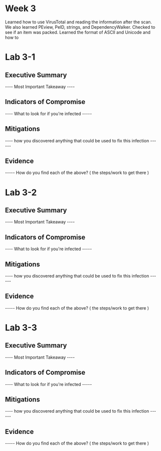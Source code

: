 
# Week 3  

Learned how to use VirusTotal and reading the information after the scan. We also learned PEview, PeID, strings, and DependencyWalker. Checked to see if an item was packed. Learned the format of ASCII and Unicode and how to 

# Lab 3-1

## Executive Summary 
 ---- Most Important Takeaway ----


## Indicators of Compromise

---- What to look for if you're infected -----

## Mitigations 

---- how you discovered anything that could be used to fix this infection ------

## Evidence 

----- How do you find each of the above? ( the steps/work to get there ) 

# Lab 3-2

## Executive Summary 
 ---- Most Important Takeaway ----


## Indicators of Compromise

---- What to look for if you're infected -----

## Mitigations 

---- how you discovered anything that could be used to fix this infection ------

## Evidence 

----- How do you find each of the above? ( the steps/work to get there ) 

# Lab 3-3

## Executive Summary 
 ---- Most Important Takeaway ----


## Indicators of Compromise

---- What to look for if you're infected -----

## Mitigations 

---- how you discovered anything that could be used to fix this infection ------

## Evidence 

----- How do you find each of the above? ( the steps/work to get there ) 
